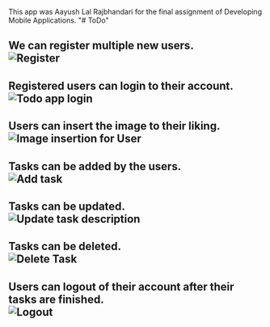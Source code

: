 This app was Aayush Lal Rajbhandari for the final assignment of Developing Mobile Applications.
"# ToDo" 
## We can register multiple new users.<br/>![Register](https://user-images.githubusercontent.com/50390723/168483408-d2ef7c04-143a-45b6-89bd-9b7abe2e2cff.gif)

## Registered users can login to their account.<br/>![Todo app login](https://user-images.githubusercontent.com/50390723/168483413-5d55bd2a-9372-4d8c-afa0-b96c67c1b640.gif)

## Users can insert the image to their liking.<br/>![Image insertion for User](https://user-images.githubusercontent.com/50390723/168483402-b45d3c70-28fe-41e7-a4bf-62abd8b02a0e.gif)

## Tasks can be added by the users.<br/>![Add task](https://user-images.githubusercontent.com/50390723/168483390-1b5a559b-8044-4375-87c4-212e25b9f674.gif)

## Tasks can be updated.<br/>![Update task description](https://user-images.githubusercontent.com/50390723/168483415-ffcf7af5-fa8b-4eb1-aa19-76a34538cebe.gif)

## Tasks can be deleted.<br/>![Delete Task](https://user-images.githubusercontent.com/50390723/168483397-ee01497a-cd21-4b5c-bd9e-6d238d3abdce.gif)

## Users can logout of their account after their tasks are finished.<br/>![Logout](https://user-images.githubusercontent.com/50390723/168483403-542d859d-39d9-48bc-b4fe-d6ac46a9b59d.gif)


